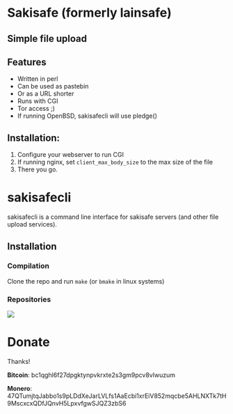 # Sakisafe (formerly lainsafe)

## Simple file upload

## Features

* Written in perl
* Can be used as pastebin
* Or as a URL shorter
* Runs with CGI
* Tor access ;)
* If running OpenBSD, sakisafecli will use pledge()


## Installation:

1. Configure your webserver to run CGI
2. If running nginx, set `client_max_body_size` to the max size of
   the file
2. There you go.

# sakisafecli

sakisafecli is a command line interface for sakisafe servers (and
other file upload services).

## Installation

### Compilation

Clone the repo and run `make` (or `bmake` in linux systems)

### Repositories

![](https://repology.org/badge/vertical-allrepos/sakisafe.svg)

# Donate

Thanks!

**Bitcoin**: bc1qghl6f27dpgktynpvkrxte2s3gm9pcv8vlwuzum

**Monero**: 47QTumjtqJabbo1s9pLDdXeJarLVLfs1AaEcbi1xrEiV852mqcbe5AHLNXTk7tH9MscxcxQDfJQnvH5LpxvfgwSJQZ3zbS6
